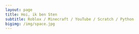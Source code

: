 ```yaml
---
layout: page
title: Hoi, ik ben Sten
subtitle: Roblox / Minecraft / YouTube / Scratch / Python
bigimg: /img/space.jpg
---
```

